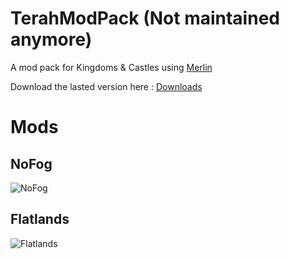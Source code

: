 # TerahModPack (Not maintained anymore)

A mod pack for Kingdoms & Castles using [Merlin](https://github.com/terahxluna/Merlin)

Download the lasted version here : [Downloads](https://github.com/terahxluna/TerahModPack/releases)

# Mods

## NoFog

![NoFog](https://github.com/terahxluna/TerahModPack/blob/master/NoFog/NoFogMod.png)

## Flatlands

![Flatlands](https://github.com/terahxluna/TerahModPack/blob/master/Flatlands/FlatlandsMod.jpg)
